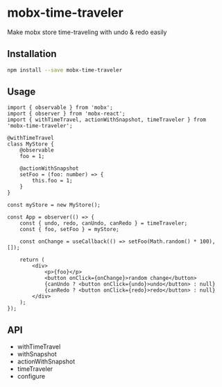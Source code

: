 # mobx-time-traveler
Make mobx store time-traveling with undo &amp; redo easily

## Installation
```bash
npm install --save mobx-time-traveler
```

## Usage
```tsx
import { observable } from 'mobx';
import { observer } from 'mobx-react';
import { withTimeTravel, actionWithSnapshot, timeTraveler } from 'mobx-time-traveler';

@withTimeTravel
class MyStore {
    @observable
    foo = 1;

    @actionWithSnapshot
    setFoo = (foo: number) => {
        this.foo = 1;
    }
}

const myStore = new MyStore();

const App = observer(() => {
    const { undo, redo, canUndo, canRedo } = timeTraveler;
    const { foo, setFoo } = myStore;
    
    const onChange = useCallback(() => setFoo(Math.random() * 100), []);

    return (
        <div>
            <p>{foo}</p>
            <button onClick={onChange}>random change</button>
            {canUndo ? <button onClick={undo}>undo</button> : null}
            {canRedo ? <button onClick={redo}>redo</button> : null}
        </div>
    );
});
```

## API

* withTimeTravel
* withSnapshot
* actionWithSnapshot
* timeTraveler
* configure